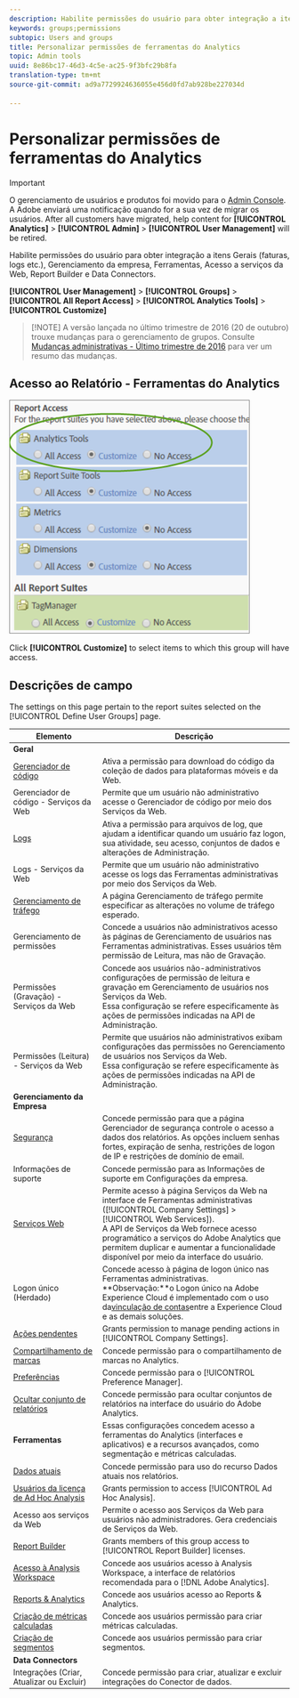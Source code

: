 ```yaml
---
description: Habilite permissões do usuário para obter integração a itens Gerais (faturas, logs etc.), Gerenciamento da empresa, Ferramentas, Acesso a serviços da Web, Report Builder e Data Connectors.
keywords: groups;permissions
subtopic: Users and groups
title: Personalizar permissões de ferramentas do Analytics
topic: Admin tools
uuid: 8e86bc17-46d3-4c5e-ac25-9f3bfc29b8fa
translation-type: tm+mt
source-git-commit: ad9a7729924636055e456d0fd7ab928be227034d

---
```



# Personalizar permissões de ferramentas do Analytics

>[!IMPORTANT]
>
>O gerenciamento de usuários e produtos foi movido para o [Admin Console](https://helpx.adobe.com/br/enterprise/using/admin-console.html). A Adobe enviará uma notificação quando for a sua vez de migrar os usuários. After all customers have migrated, help content for **[!UICONTROL Analytics]** > **[!UICONTROL Admin]** > **[!UICONTROL User Management]** will be retired.

Habilite permissões do usuário para obter integração a itens Gerais (faturas, logs etc.), Gerenciamento da empresa, Ferramentas, Acesso a serviços da Web, Report Builder e Data Connectors.

**[!UICONTROL User Management]** > **[!UICONTROL Groups]** > **[!UICONTROL All Report Access]** > **[!UICONTROL Analytics Tools]** > **[!UICONTROL Customize]**

>[!NOTE] A versão lançada no último trimestre de 2016 (20 de outubro) trouxe mudanças para o gerenciamento de grupos. Consulte [Mudanças administrativas - Último trimestre de 2016](/help/admin/user-management2/c-user-management/permissions-changes.md) para ver um resumo das mudanças.

## Acesso ao Relatório - Ferramentas do Analytics

![](assets/report-access-analytics-tools.png)

Click **[!UICONTROL Customize]** to select items to which this group will have access.

## Descrições de campo

The settings on this page pertain to the report suites selected on the [!UICONTROL Define User Groups] page.

| Elemento | Descrição |
|--- |--- |
| **Geral** |  |
| [Gerenciador de código](/help/admin/admin/code-manager-admin.md) | Ativa a permissão para download do código da coleção de dados para plataformas móveis e da Web. |
| Gerenciador de código - Serviços da Web | Permite que um usuário não administrativo acesse o Gerenciador de código por meio dos Serviços da Web. |
| [Logs](/help/admin/admin/logs.md) | Ativa a permissão para arquivos de log, que ajudam a identificar quando um usuário faz logon, sua atividade, seu acesso, conjuntos de dados e alterações de Administração. |
| Logs - Serviços da Web | Permite que um usuário não administrativo acesse os logs das Ferramentas administrativas por meio dos Serviços da Web. |
| [Gerenciamento de tráfego](/help/admin/c-traffic-management/traffic-management.md) | A página Gerenciamento de tráfego permite especificar as alterações no volume de tráfego esperado. |
| Gerenciamento de permissões | Concede a usuários não administrativos acesso às páginas de Gerenciamento de usuários nas Ferramentas administrativas. Esses usuários têm permissão de Leitura, mas não de Gravação. |
| Permissões (Gravação) - Serviços da Web | Concede aos usuários não-administrativos configurações de permissão de leitura e gravação em Gerenciamento de usuários nos Serviços da Web.<br>Essa configuração se refere especificamente às ações de permissões indicadas na API de Administração. |
| Permissões (Leitura) - Serviços da Web | Permite que usuários não administrativos exibam configurações das permissões no Gerenciamento de usuários nos Serviços da Web.<br>Essa configuração se refere especificamente às ações de permissões indicadas na API de Administração. |
| **Gerenciamento da Empresa** |  |
| [Segurança](/help/admin/company/security-manager.md) | Concede permissão para que a página Gerenciador de segurança controle o acesso a dados dos relatórios. As opções incluem senhas fortes, expiração de senha, restrições de logon de IP e restrições de domínio de email. |
| Informações de suporte | Concede permissão para as Informações de suporte em Configurações da empresa. |
| [Serviços Web](/help/admin/company/web-services-admin.md) | Permite acesso à página Serviços da Web na interface de Ferramentas administrativas ([!UICONTROL Company Settings] > [!UICONTROL Web Services]).<br>A API de Serviços da Web fornece acesso programático a serviços do Adobe Analytics que permitem duplicar e aumentar a funcionalidade disponível por meio da interface do usuário. |
| Logon único (Herdado) | Concede acesso à página de logon único nas Ferramentas administrativas.<br>**Observação:**o Logon único na Adobe Experience Cloud é implementado com o uso da[vinculação de contas](https://docs.adobe.com/content/help/pt-BR/core-services/interface/manage-users-and-products/organizations.html)entre a Experience Cloud e as demais soluções. |
| [Ações pendentes](/help/admin/company/pending-actions-admin.md) | Grants permission to manage pending actions in [!UICONTROL Company Settings]. |
| [Compartilhamento de marcas](/help/admin/company/co-branding-admin.md) | Concede permissão para o compartilhamento de marcas no Analytics. |
| [Preferências](/help/admin/admin/preferences-manager.md) | Concede permissão para o [!UICONTROL Preference Manager]. |
| [Ocultar conjunto de relatórios](/help/admin/company/c-hide-report-suites.md) | Concede permissão para ocultar conjuntos de relatórios na interface do usuário do Adobe Analytics. |
| **Ferramentas** | Essas configurações concedem acesso a ferramentas do Analytics (interfaces e aplicativos) e a recursos avançados, como segmentação e métricas calculadas. |
| [Dados atuais](https://docs.adobe.com/content/help/en/analytics/analyze/reports-analytics/current-data.html) | Concede permissão para uso do recurso Dados atuais nos relatórios. |
| [Usuários da licença de Ad Hoc Analysis](https://docs.adobe.com/content/help/pt-BR/analytics/analyze/ad-hoc-analysis/adhoc-home.html) | Grants permission to access [!UICONTROL Ad Hoc Analysis]. |
| Acesso aos serviços da Web | Permite o acesso aos Serviços da Web para usuários não administradores. Gera credenciais de Serviços da Web. |
| [Report Builder](https://docs.adobe.com/content/help/en/analytics/analyze/report-builder/report-builder-setup/t-install-arb.html) | Grants members of this group access to [!UICONTROL Report Builder] licenses. |
| [Acesso à Analysis Workspace](https://docs.adobe.com/content/help/en/analytics/analyze/analysis-workspace/home.html) | Concede aos usuários acesso à Analysis Workspace, a interface de relatórios recomendada para o [!DNL Adobe Analytics]. |
| [Reports &amp; Analytics](https://docs.adobe.com/content/help/en/analytics/landing/an-key-concepts.html) | Concede aos usuários acesso ao Reports &amp; Analytics. |
| [Criação de métricas calculadas](https://docs.adobe.com/content/help/pt-BR/analytics/components/calculated-metrics/cm-overview.html) | Concede aos usuários permissão para criar métricas calculadas. |
| [Criação de segmentos](https://docs.adobe.com/content/help/pt-BR/analytics/components/segmentation/seg-home.html) | Concede aos usuários permissão para criar segmentos. |
| **Data Connectors** |  |
| Integrações (Criar, Atualizar ou Excluir) | Concede permissão para criar, atualizar e excluir integrações do Conector de dados. |
